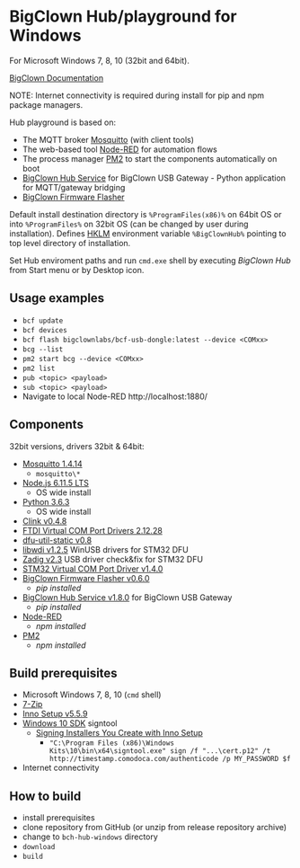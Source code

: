 # BigClown Hub/playground for Windows
For Microsoft Windows 7, 8, 10 (32bit and 64bit).

[BigClown Documentation](https://doc.bigclown.com/)

NOTE: Internet connectivity is required during install for pip and npm package managers.

Hub playground is based on:
  * The MQTT broker [Mosquitto](https://mosquitto.org) (with client tools)
  * The web-based tool [Node-RED](https://nodered.org) for automation flows
  * The process manager [PM2](http://pm2.keymetrics.io) to start the components automatically on boot
  * [BigClown Hub Service](https://github.com/bigclownlabs/bch-usb-gateway/) for BigClown USB Gateway - Python application for MQTT/gateway bridging
  * [BigClown Firmware Flasher](https://github.com/bigclownlabs/bch-firmware-flasher/)

Default install destination directory is `%ProgramFiles(x86)%` on 64bit OS or into `%ProgramFiles%` on 32bit OS (can be changed by user during installation).
Defines [HKLM](https://www.google.com/search?q=hklm) environment variable `%BigClownHub%` pointing to top level directory of installation.

Set Hub enviroment paths and run `cmd.exe` shell by executing *BigClown Hub* from Start menu or by Desktop icon.


## Usage examples

  * `bcf update`
  * `bcf devices`
  * `bcf flash bigclownlabs/bcf-usb-dongle:latest --device <COMxx>`
  * `bcg --list`
  * `pm2 start bcg --device <COMxx>`
  * `pm2 list`
  * `pub <topic> <payload>`
  * `sub <topic> <payload>`
  * Navigate to local Node-RED http://localhost:1880/


## Components 
32bit versions, drivers 32bit & 64bit:
  * [Mosquitto 1.4.14](https://mosquitto.org)
    * `mosquitto\*`
  * [Node.js 6.11.5 LTS](https://nodejs.org/en/download/)
    * OS wide install
  * [Python 3.6.3](https://www.python.org/downloads/)
    * OS wide install
  * [Clink v0.4.8](https://github.com/mridgers/clink/)
  * [FTDI Virtual COM Port Drivers 2.12.28](http://www.ftdichip.com/Drivers/VCP.htm)
  * [dfu-util-static v0.8](https://sourceforge.net/projects/dfu-util/files/dfu-util-0.8-binaries/win32-mingw32/)
  * [libwdi v1.2.5](https://github.com/pbatard/libwdi) WinUSB drivers for STM32 DFU
  * [Zadig v2.3](http://zadig.akeo.ie/) USB driver check&fix for STM32 DFU
  * [STM32 Virtual COM Port Driver v1.4.0](http://www.st.com/en/development-tools/stsw-stm32102.html)
  * [BigClown Firmware Flasher v0.6.0](https://github.com/bigclownlabs/bch-firmware-flasher/)
    * *pip installed*
  * [BigClown Hub Service v1.8.0](https://github.com/bigclownlabs/bch-usb-gateway) for BigClown USB Gateway
    * *pip installed*
  * [Node-RED](https://nodered.org)
    * *npm installed*
  * [PM2](http://pm2.keymetrics.io/)
    * *npm installed*


## Build prerequisites

  * Microsoft Windows 7, 8, 10 (`cmd` shell)
  * [7-Zip](http://www.7-zip.org/download.html)
  * [Inno Setup v5.5.9](http://www.jrsoftware.org/isinfo.php)
  * [Windows 10 SDK](https://go.microsoft.com/fwlink/?LinkID=698771) signtool
    * [Signing Installers You Create with Inno Setup](http://revolution.screenstepslive.com/s/revolution/m/10695/l/563371-signing-installers-you-create-with-inno-setup)
      * `"C:\Program Files (x86)\Windows Kits\10\bin\x64\signtool.exe" sign /f "...\cert.p12" /t http://timestamp.comodoca.com/authenticode /p MY_PASSWORD $f`
  * Internet connectivity


## How to build

  * install prerequisites
  * clone repository from GitHub (or unzip from release repository archive)
  * change to `bch-hub-windows` directory
  * `download`
  * `build`
